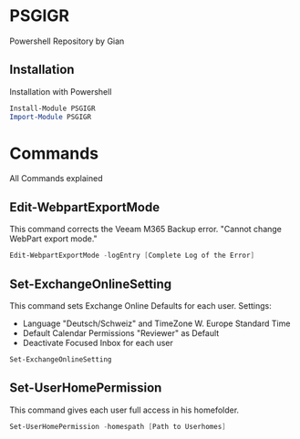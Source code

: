# PSGIGR
Powershell Repository by Gian

## Installation
Installation with Powershell
```powershell
Install-Module PSGIGR
Import-Module PSGIGR
```

# Commands
All Commands explained

## Edit-WebpartExportMode
This command corrects the Veeam M365 Backup error. "Cannot change WebPart export mode."
```powershell
Edit-WebpartExportMode -logEntry [Complete Log of the Error]
```

## Set-ExchangeOnlineSetting
This command sets Exchange Online Defaults for each user. 
Settings:
- Language "Deutsch/Schweiz" and TimeZone W. Europe Standard Time
- Default Calendar Permissions "Reviewer" as Default
- Deactivate Focused Inbox for each user
```powershell
Set-ExchangeOnlineSetting
```

## Set-UserHomePermission
This command gives each user full access in his homefolder.
```powershell
Set-UserHomePermission -homespath [Path to Userhomes]
```